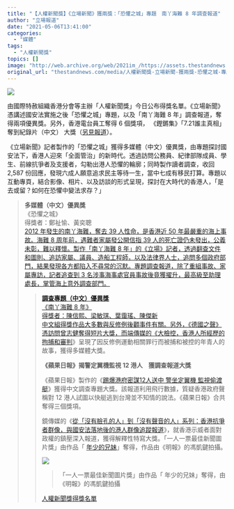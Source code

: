 ```yaml
---
title: "【人權新聞獎】《立場新聞》獲兩獎：「恐懼之城」專題　南丫海難 8 年調查報道"
author: "立場報道"
date: "2021-05-06T13:41:00"
categories:
  - "媒體"
tags:
  - "人權新聞獎"
topics: []
image: "http://web.archive.org/web/2021im_/https://assets.thestandnews.com/media/photos/20210506-07_wE6Zm.png"
original_url: "thestandnews.com/media/人權新聞獎-立場新聞-獲兩獎-恐懼之城-專題-南丫海難-8-年調查報道"
---
```

![](http://web.archive.org/web/2021im_/https://assets.thestandnews.com/media/photos/20210506-07_wE6Zm.png)

由國際特赦組織香港分會等主辦「人權新聞獎」今日公布得獎名單。《立場新聞》憑講述國安法實施之後「恐懼之城」專題，以及「南丫海難 8 年」調查報道，奪得兩項優異獎。另外，香港電台員工奪得 6 個獎項， 《鏗鏘集》「7.21誰主真相」奪到紀錄片（中文） 大獎（[另見報道](http://web.archive.org/web/20211002034312/https://www.thestandnews.com/media/%E4%BA%BA%E6%AC%8A%E6%96%B0%E8%81%9E%E7%8D%8E-%E9%A6%99%E6%B8%AF%E9%9B%BB%E5%8F%B0%E5%93%A1%E5%B7%A5%E5%A5%AA-6-%E7%8D%8E-%E8%94%A1%E7%8E%89%E7%8E%B2%E5%88%A9%E5%90%9B%E9%9B%85%E6%A6%9C%E4%B8%8A%E6%9C%89%E5%90%8D-%E6%B8%AF%E5%8F%B0%E8%A1%A8%E6%98%8E%E6%8B%92%E9%A0%98/?fbclid=IwAR1O2H9WxzPONIt-5KgZ6c8YteCFU7knTSx3GaHNUDcXiO4O3vMQ-Nw6ITI)）。

《立場新聞》記者製作的「恐懼之城」獲得多媒體（中文）優異獎，由專題探討國安法下，香港人迎來「全面管治」的新時代。透過訪問公務員、紀律部隊成員、學生、前線抗爭者及支援者，勾勒出港人恐懼的輪廓；同時製作讀者調查，收回 2,587 份回應，發現六成人願意追求民主等待一生，當中七成有移民打算。專題以互動專頁，結合影像、相片、以及訪談的形式呈現，探討在大時代的香港人，「是去或留？如何在恐懼中變法求存？」

> **多媒體（中文）優異獎**   
> 《恐懼之城》  
> 得獎者：鄭祉愉、黃奕聰  
> [2012 年發生的南丫海難，奪去 39 人性命，是香港近 50 年最嚴重的海上事故。海難 8 周年前，遇難者家屬發公開信指 39 人的死亡證仍未發出，公義未彰，難以釋懷。製作「南丫海難 8 年」的《立場》記者，透過翻查文件和圖則、追訪家屬、議員、造船工程師，以及法律界人士，追問多個政府部門，結果發現各方都陷入不尋常的沉默。專題調查報道，除了重組事故、家屬專訪，記者追查到 3 名涉事海事處官員事故後竟獲擢升，最高級至助理處長，掌管海上意外調查部門。](../../%E6%81%90%E6%87%BC%E4%B9%8B%E5%9F%8E/")
> 
> [](../../%E6%81%90%E6%87%BC%E4%B9%8B%E5%9F%8E/")
> 
> > [](../../%E6%81%90%E6%87%BC%E4%B9%8B%E5%9F%8E/")
> > 
> > [**調查專題（中文）優異獎**  
> > 《南丫海難 8 年》  
> > 得獎者：陳信熙、梁敏琪、葉靄瑤、陳傑新  
> > ](../../%E6%81%90%E6%87%BC%E4%B9%8B%E5%9F%8E/")[中文組得獎作品大多數與反修例後顴事件有關。另外，《德國之聲》憑訪問曾志健奪得短片大獎，而端傳媒的《](../../%E5%8D%97%E4%B8%AB%E6%B5%B7%E9%9B%A38%E5%B9%B4/")[大檢控，香港人所經歷的拘捕和審判](http://web.archive.org/web/20211002034312/https://theinitium.com/project/20200724-hongkong-anti-elab-movement-prosecutions/)》呈現了因反修例運動相關罪行而被捕和被控的年青人的故事，獲得多媒體大獎。
> > 
> > **《蘋果日報》揭警定翼機監視 12 港人    獲調查報道大獎**
> > 
> > 《蘋果日報》製作的《[踢爆港府密謀12人送中 警坐定翼機 監視偷渡艇](http://web.archive.org/web/20211002034312/https://hk.appledaily.com/local/20201008/Z4CJRP2QMNBZPOK5POCOMOZE4M/)》獲得中文調查專題大獎。該報道利用飛行數據，質疑香港政府聲稱對 12 港人試圖以快艇逃到台灣並不知情的說法。《蘋果日報》合共奪得三個獎項。
> > 
> > 鏡傳媒的《[從「沒有臉孔的人」到「沒有聲音的人」系列：香港抗爭者群像，與國安法落地後的港人群像追蹤報道](http://web.archive.org/web/20211002034312/https://www.mirrormedia.mg/projects/2019-hong-kong-protests/)》，就香港示威者面對政權的鎮壓深入報道，獲得解釋性特寫大獎。「一人一票最佳新聞圖片獎」由作品「 [年少的兄妹](http://web.archive.org/web/20211002034312/https://humanrightspressawards.org/zh-hant/%e7%ac%ac%e4%ba%8c%e5%8d%81%e4%ba%94%e5%b1%86%e4%ba%ba%e6%ac%8a%e6%96%b0%e8%81%9e%e5%a5%ac%ef%bc%882021%ef%bc%89%e5%be%97%e5%a5%ac%e5%90%8d%e5%96%ae)」奪得，作品由《明報》的馮凱鍵拍攝。
> > 
> > ![](http://web.archive.org/web/2021im_/https://assets.thestandnews.com/media/photos/2755_Fung-Hoi-Kin-Ming-Pao_RsB8j.jpg)
> > > 「一人一票最佳新聞圖片獎」由作品「 年少的兄妹」奪得，由《明報》的馮凱鍵拍攝
> > 
> > [人權新聞獎得獎名單](http://web.archive.org/web/20211002034312/https://humanrightspressawards.org/zh-hant/%e7%ac%ac%e4%ba%8c%e5%8d%81%e4%ba%94%e5%b1%86%e4%ba%ba%e6%ac%8a%e6%96%b0%e8%81%9e%e5%a5%ac%ef%bc%882021%ef%bc%89%e5%be%97%e5%a5%ac%e5%90%8d%e5%96%ae)